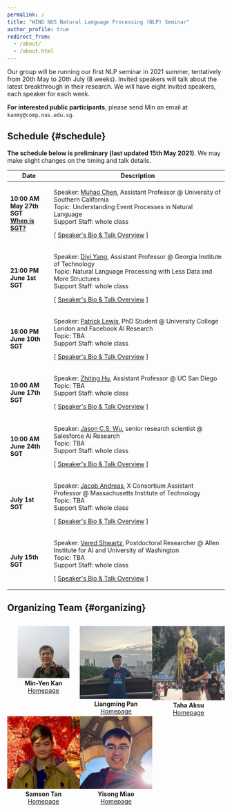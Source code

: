 ```yaml
---
permalink: /
title: "WING NUS Natural Language Processing (NLP) Seminar"
author_profile: true
redirect_from:
  - /about/
  - /about.html
---
```

Our group will be running our first NLP seminar in 2021 summer, tentatively from 20th May to 20th July (8 weeks). Invited speakers will talk about the latest breakthrough in their research. We will have eight invited speakers, each speaker for each week.

**For interested public participants**, please send Min an email at ```kanmy@comp.nus.edu.sg```.

## Schedule  {#schedule}

**The schedule below is preliminary (last updated 15th May 2021)**. We may make slight changes on the timing and talk details. 

<table class="table table-striped">
<thead class="thead-inverse"><tr><th>Date</th><th width="80%">Description</th></tr></thead>
<tbody>
<!-- Support Staff ********************************** 
  Use this first row as an exemplar.  You can get the Youtube offsets for each segment by using the share button and checking the "start at" checkbox and then pasting it.  The t parameter is the number of second from the start of the video.
 ************************************************** -->
<tr>
  <td><b>10:00 AM May 27th SGT<br /><a href="https://www.timeanddate.com/time/zones/sgt">When is SGT?</a></b>
  </td>
  <td>
  <p>
    Speaker: <a href="https://muhaochen.github.io/">Muhao Chen</a>, Assistant Professor @ University of Southern California<br/>
    Topic: Understanding Event Processes in Natural Language<br/>
    Support Staff: whole class
</p>
  <p>
    [&nbsp;<a href="https://wing-nus.github.io/nlp-seminar/speaker-muhao">Speaker's Bio & Talk Overview</a>&nbsp;]
    <br/></p> 

  </td>
  </tr>

<tr>
  <td><b>21:00 PM June 1st SGT<br /></b>
  </td>
  <td>
  <p>
    Speaker: <a href="https://www.cc.gatech.edu/~dyang888/">Diyi Yang</a>, Assistant Professor @ Georgia Institute of Technology<br/>
    Topic: Natural Language Processing with Less Data and More Structures<br/>
    Support Staff: whole class
</p>
  <p>
    [&nbsp;<a href="https://wing-nus.github.io/nlp-seminar/speaker-diyi">Speaker's Bio & Talk Overview</a>&nbsp;]
    <br/></p> 
  </td>
  </tr>

  <tr>
  <td><b>16:00 PM June 10th SGT<br/></b>
  </td>
  <td>
  <p>
    Speaker: <a href="https://www.patricklewis.io/">Patrick Lewis</a>, PhD Student @ University College London and Facebook AI Research<br/>
    Topic: TBA<br/>
    Support Staff: whole class
</p>
  <p>
    [&nbsp;<a href="https://wing-nus.github.io/nlp-seminar/speaker-patrick">Speaker's Bio & Talk Overview</a>&nbsp;]
    <br/></p> 
  </td>
  </tr>


  <tr>
  <td><b>10:00 AM June 17th SGT<br/></b>
  </td>
  <td>
  <p>
    Speaker: <a href="http://zhiting.ucsd.edu/">Zhiting Hu</a>, Assistant Professor @ UC San Diego<br/>
    Topic: TBA<br/>
    Support Staff: whole class
</p>
  <p>
    [&nbsp;<a href="https://wing-nus.github.io/nlp-seminar/speaker-zhiting">Speaker's Bio & Talk Overview</a>&nbsp;]
    <br/></p> 
  </td>
  </tr>


  <tr>
  <td><b>10:00 AM June 24th SGT<br/></b>
  </td>
  <td>
  <p>
    Speaker: <a href="https://jasonwu0731.github.io">Jason C.S. Wu</a>, senior research scientist @ Salesforce AI Research<br/>
    Topic: TBA<br/>
    Support Staff: whole class
</p>
  <p>
    [&nbsp;<a href="https://wing-nus.github.io/nlp-seminar/speaker-jason">Speaker's Bio & Talk Overview</a>&nbsp;]
    <br/></p> 
  </td>
  </tr>

  <tr>
  <td><b>July 1st SGT<br/></b>
  </td>
  <td>
  <p>
    Speaker: <a href="https://www.mit.edu/~jda/">Jacob Andreas</a>, X Consortium Assistant Professor @ Massachusetts Institute of Technology<br/>
    Topic: TBA<br/>
    Support Staff: whole class
</p>
  <p>
    [&nbsp;<a href="https://wing-nus.github.io/nlp-seminar/speaker-jacob">Speaker's Bio & Talk Overview</a>&nbsp;]
    <br/></p> 
  </td>
  </tr>



  <tr>
  <td><b>July 15th SGT<br/></b>
  </td>
  <td>
  <p>
    Speaker: <a href="https://vered1986.github.io/">Vered Shwartz</a>, Postdoctoral Researcher @ Allen Institute for AI and University of Washington<br/>
    Topic: TBA<br/>
    Support Staff: whole class
</p>
  <p>
    [&nbsp;<a href="https://wing-nus.github.io/nlp-seminar/speaker-vered">Speaker's Bio & Talk Overview</a>&nbsp;]
    <br/></p> 
  </td>
  </tr>

  <tr>
  </tr>
</tbody></table>

## Organizing Team {#organizing}
<div style="text-align:center; display:grid; grid-template-columns: 1fr 1fr 1fr; margin-top:30px;">

<div class="tutor__profile">
  <img src="images/min.jpg"/><BR/>
  <strong>Min-Yen Kan</strong>
  <BR/>
 <A HREF="https://www.comp.nus.edu.sg/~kanmy/">Homepage</A><BR/>
</div>

<div class="tutor__profile">
  <img src="images/liangming.jpg"/><BR/>
  <strong>Liangming Pan</strong>
  <BR/>
 <A HREF="http://www.liangmingpan.com/">Homepage</A><BR/>
</div>

<div class="tutor__profile">
  <img src="images/taha.png"/><BR/>
  <strong>Taha Aksu</strong>
  <BR/>
 <A HREF="https://cuthalionn.github.io/">Homepage</A><BR/>
</div>

<div class="tutor__profile">
  <img src="images/samson.jpg"/><BR/>
  <strong>Samson Tan</strong>
  <BR/>
 <A HREF="https://samsontmr.github.io/">Homepage</A><BR/>
</div>

<div class="tutor__profile">
  <img src="images/yisong.jpg"/><BR/>
  <strong>Yisong Miao</strong>
  <BR/>
 <A HREF="https://yisong.me/">Homepage</A><BR/>
</div>

</div>

